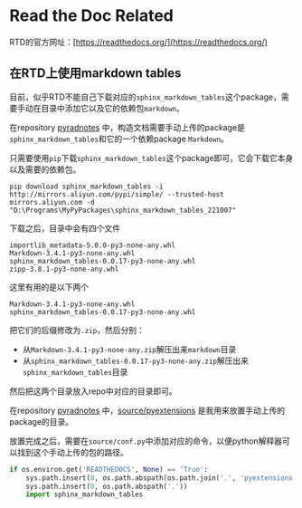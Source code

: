 # Read the Doc Related



RTD的官方网址：[https://readthedocs.org/](https://readthedocs.org/)



## 在RTD上使用markdown tables

目前，似乎RTD不能自己下载对应的`sphinx_markdown_tables`这个package，需要手动在目录中添加它以及它的依赖包`markdown`。



在repository [pyradnotes](https://gitee.com/pyrad/pyradnotes) 中，构造文档需要手动上传的package是`sphinx_markdown_tables`和它的一个依赖package `Markdown`。

只需要使用`pip`下载`sphinx_markdown_tables`这个package即可，它会下载它本身以及需要的依赖包。

```shell
pip download sphinx_markdown_tables -i http://mirrors.aliyun.com/pypi/simple/ --trusted-host mirrors.aliyun.com -d "D:\Programs\MyPyPackages\sphinx_markdown_tables_221007"
```

下载之后，目录中会有四个文件

```shell
importlib_metadata-5.0.0-py3-none-any.whl
Markdown-3.4.1-py3-none-any.whl
sphinx_markdown_tables-0.0.17-py3-none-any.whl
zipp-3.8.1-py3-none-any.whl
```

这里有用的是以下两个

```shell
Markdown-3.4.1-py3-none-any.whl
sphinx_markdown_tables-0.0.17-py3-none-any.whl
```

把它们的后缀修改为`.zip`，然后分别：

- 从`Markdown-3.4.1-py3-none-any.zip`解压出来`markdown`目录
- 从`sphinx_markdown_tables-0.0.17-py3-none-any.zip`解压出来`sphinx_markdown_tables`目录

然后把这两个目录放入repo中对应的目录即可。



在repository [pyradnotes](https://gitee.com/pyrad/pyradnotes) 中，[source/pyextensions](https://gitee.com/pyrad/pyradnotes.git) 是我用来放置手动上传的package的目录。

放置完成之后，需要在`source/conf.py`中添加对应的命令，以便python解释器可以找到这个手动上传的包的路径。

```python
if os.environ.get('READTHEDOCS', None) == 'True':
    sys.path.insert(0, os.path.abspath(os.path.join('.', 'pyextensions')))
    sys.path.insert(0, os.path.abspath('.'))
    import sphinx_markdown_tables
```



